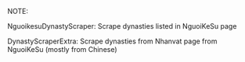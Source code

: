NOTE:

NguoikesuDynastyScraper: Scrape dynasties listed in NguoiKeSu page

DynastyScraperExtra: Scrape dynasties from Nhanvat page from NguoiKeSu (mostly from Chinese)

